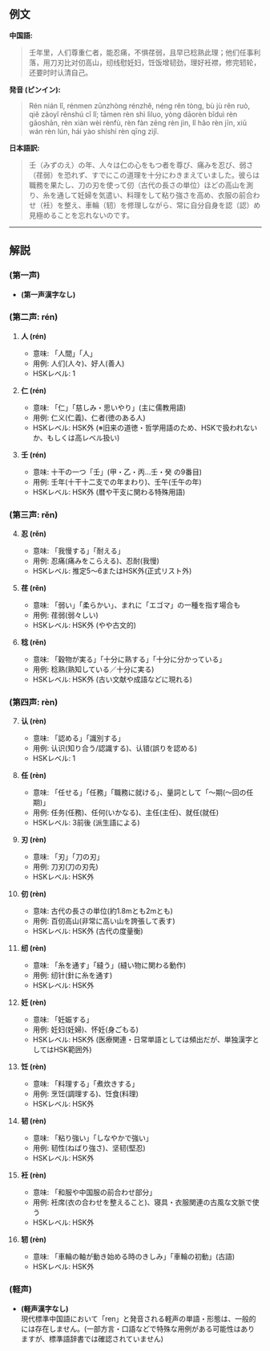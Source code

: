 ## 例文

**中国語:**
> 壬年里，人们尊重仁者，能忍痛，不惧荏弱，且早已稔熟此理；他们任事利落，用刀刃比对仞高山，纫线慰妊妇，饪饭增韧劲，理好衽襟，修完轫轮，还要时时认清自己。

**発音 (ピンイン):**
> Rén nián lǐ, rénmen zūnzhòng rénzhě, néng rěn tòng, bù jù rěn ruò, qiě zǎoyǐ rěnshú cǐ lǐ; tāmen rèn shì lìluo, yòng dāorèn bǐduì rèn gāoshān, rèn xiàn wèi rènfù, rèn fàn zēng rèn jìn, lǐ hǎo rèn jīn, xiū wán rèn lún, hái yào shíshí rèn qīng zìjǐ.

**日本語訳:**
> 壬（みずのえ）の年、人々は仁の心をもつ者を尊び、痛みを忍び、弱さ（荏弱）を恐れず、すでにこの道理を十分にわきまえていました。彼らは職務を果たし、刀の刃を使って仞（古代の長さの単位）ほどの高山を測り、糸を通して妊婦を気遣い、料理をして粘り強さを高め、衣服の前合わせ（衽）を整え、車輪（轫）を修理しながら、常に自分自身を認（認）め見極めることを忘れないのです。

---

## 解説

### (第一声) 
- **(第一声漢字なし)**

### (第二声: rén)
1. **人 (rén)**  
   - 意味: 「人間」「人」  
   - 用例: 人们(人々)、好人(善人)  
   - HSKレベル: 1

2. **仁 (rén)**  
   - 意味: 「仁」「慈しみ・思いやり」(主に儒教用語)  
   - 用例: 仁义(仁義)、仁者(徳のある人)  
   - HSKレベル: HSK外 (※旧来の道徳・哲学用語のため、HSKで扱われないか、もしくは高レベル扱い)

3. **壬 (rén)**  
   - 意味: 十干の一つ「壬」(甲・乙・丙…壬・癸 の9番目)  
   - 用例: 壬年(十干十二支での年まわり)、壬午(壬午の年)  
   - HSKレベル: HSK外 (暦や干支に関わる特殊用語)

### (第三声: rěn)
4. **忍 (rěn)**  
   - 意味: 「我慢する」「耐える」  
   - 用例: 忍痛(痛みをこらえる)、忍耐(我慢)  
   - HSKレベル: 推定5～6またはHSK外(正式リスト外)

5. **荏 (rěn)**  
   - 意味: 「弱い」「柔らかい」、まれに「エゴマ」の一種を指す場合も  
   - 用例: 荏弱(弱々しい)  
   - HSKレベル: HSK外 (やや古文的)

6. **稔 (rěn)**  
   - 意味: 「穀物が実る」「十分に熟する」「十分に分かっている」  
   - 用例: 稔熟(熟知している／十分に実る)  
   - HSKレベル: HSK外 (古い文献や成語などに現れる)

### (第四声: rèn)
7. **认 (rèn)**  
   - 意味: 「認める」「識別する」  
   - 用例: 认识(知り合う/認識する)、认错(誤りを認める)  
   - HSKレベル: 1

8. **任 (rèn)**  
   - 意味: 「任せる」「任務」「職務に就ける」、量詞として「〜期(〜回の任期)」  
   - 用例: 任务(任務)、任何(いかなる)、主任(主任)、就任(就任)  
   - HSKレベル: 3前後 (派生語による)

9. **刃 (rèn)**  
   - 意味: 「刃」「刀の刃」  
   - 用例: 刀刃(刀の刃先)  
   - HSKレベル: HSK外

10. **仞 (rèn)**  
    - 意味: 古代の長さの単位(約1.8mとも2mとも)  
    - 用例: 百仞高山(非常に高い山を誇張して表す)  
    - HSKレベル: HSK外 (古代の度量衡)

11. **纫 (rèn)**  
    - 意味: 「糸を通す」「縫う」(縫い物に関わる動作)  
    - 用例: 纫针(針に糸を通す)  
    - HSKレベル: HSK外

12. **妊 (rèn)**  
    - 意味: 「妊娠する」  
    - 用例: 妊妇(妊婦)、怀妊(身ごもる)  
    - HSKレベル: HSK外 (医療関連・日常単語としては頻出だが、単独漢字としてはHSK範囲外)

13. **饪 (rèn)**  
    - 意味: 「料理する」「煮炊きする」  
    - 用例: 烹饪(調理する)、饪食(料理)  
    - HSKレベル: HSK外

14. **韧 (rèn)**  
    - 意味: 「粘り強い」「しなやかで強い」  
    - 用例: 韧性(ねばり強さ)、坚韧(堅忍)  
    - HSKレベル: HSK外

15. **衽 (rèn)**  
    - 意味: 「和服や中国服の前合わせ部分」  
    - 用例: 衽席(衣の合わせを整えること)、寝具・衣服関連の古風な文脈で使う  
    - HSKレベル: HSK外

16. **轫 (rèn)**  
    - 意味: 「車輪の軸が動き始める時のきしみ」「車輪の初動」(古語)  
    - HSKレベル: HSK外

### (軽声)
- **(軽声漢字なし)**  
  現代標準中国語において「ren」と発音される軽声の単語・形態は、一般的には存在しません。(一部方言・口語などで特殊な用例がある可能性はありますが、標準語辞書では確認されていません)
